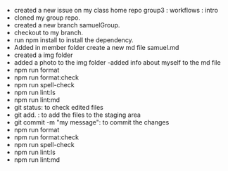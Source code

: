 - created a new issue on my class home repo group3 : workflows : intro
- cloned my group repo.
- created a new branch samuelGroup.
- checkout to my branch.
- run npm install to install the dependency.
- Added in member folder create a new md file samuel.md
- created a img folder
- added a photo to the img folder -added info about myself to the md file
- npm run format
- npm run format:check
- npm run spell-check
- npm run lint:ls
- npm run lint:md
- git status: to check edited files
- git add. : to add the files to the staging area
- git commit -m "my message": to commit the changes
- npm run format
- npm run format:check
- npm run spell-check
- npm run lint:ls
- npm run lint:md
